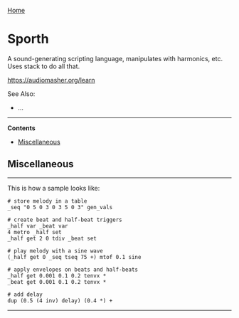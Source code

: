 [Home](Readme.md)
# Sporth

A sound-generating scripting language, manipulates with harmonics, etc. Uses stack to do all that.

https://audiomasher.org/learn

See Also:

 - ...

---

**Contents**

 - [Miscellaneous](Sporth.md#miscellaneous)

## Miscellaneous

---

This is how a sample looks like:

    # store melody in a table
    _seq "0 5 0 3 0 3 5 0 3" gen_vals
    
    # create beat and half-beat triggers
    _half var _beat var
    4 metro _half set
    _half get 2 0 tdiv _beat set
    
    # play melody with a sine wave
    (_half get 0 _seq tseq 75 +) mtof 0.1 sine
    
    # apply envelopes on beats and half-beats
    _half get 0.001 0.1 0.2 tenvx *
    _beat get 0.001 0.1 0.2 tenvx *
    
    # add delay
    dup (0.5 (4 inv) delay) (0.4 *) +

---